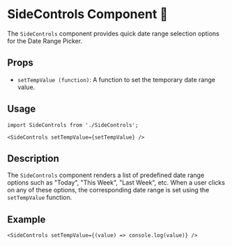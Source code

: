 # SideControls Component 📅

The `SideControls` component provides quick date range selection options for the Date Range Picker.

## Props

- `setTempValue (function)`: A function to set the temporary date range value.

## Usage

```tsx
import SideControls from './SideControls';

<SideControls setTempValue={setTempValue} />
```

## Description

The `SideControls` component renders a list of predefined date range options such as "Today", "This Week", "Last Week", etc. When a user clicks on any of these options, the corresponding date range is set using the `setTempValue` function.

## Example

```tsx
<SideControls setTempValue={(value) => console.log(value)} />
```
